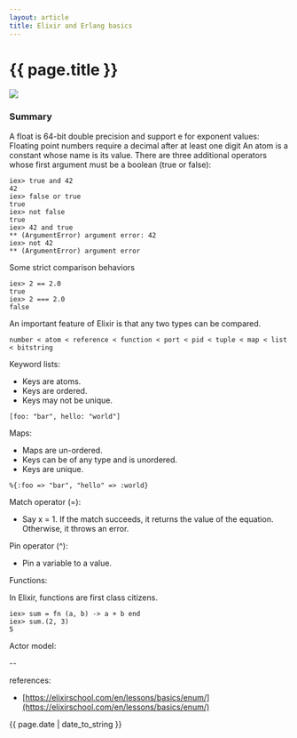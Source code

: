 ```yaml
---
layout: article
title: Elixir and Erlang basics
---
```

# {{ page.title }}

![](http://brunakochi.com/images/elixir-vertical.png)

### Summary

A float is 64-bit double precision and support e for exponent values:
Floating point numbers require a decimal after at least one digit
An atom is a constant whose name is its value.
There are three additional operators whose first argument must be a boolean (true or false):

```
iex> true and 42
42
iex> false or true
true
iex> not false
true
iex> 42 and true
** (ArgumentError) argument error: 42
iex> not 42
** (ArgumentError) argument error
```

Some strict comparison behaviors

```
iex> 2 == 2.0
true
iex> 2 === 2.0
false
```

An important feature of Elixir is that any two types can be compared.

```
number < atom < reference < function < port < pid < tuple < map < list < bitstring
```

Keyword lists:

- Keys are atoms.
- Keys are ordered.
- Keys may not be unique.

`[foo: "bar", hello: "world"]`

Maps:

- Maps are un-ordered.
- Keys can be of any type and is unordered.
- Keys are unique.

`%{:foo => "bar", "hello" => :world}`

Match operator (=): 

- Say x = 1. If the match succeeds, it returns the value of the equation. Otherwise, it throws an error.

Pin operator (^):

- Pin a variable to a value.

Functions: 

In Elixir, functions are first class citizens.

```
iex> sum = fn (a, b) -> a + b end
iex> sum.(2, 3)
5
```








Actor model:



--

references:

* [https://elixirschool.com/en/lessons/basics/enum/](https://elixirschool.com/en/lessons/basics/enum/)

{{ page.date | date_to_string }}
